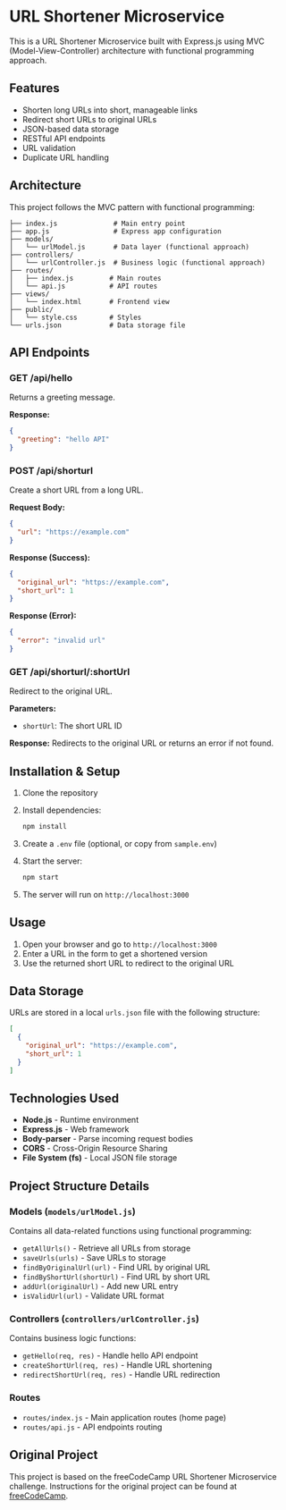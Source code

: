 # URL Shortener Microservice

This is a URL Shortener Microservice built with Express.js using MVC (Model-View-Controller) architecture with functional programming approach.

## Features

- Shorten long URLs into short, manageable links
- Redirect short URLs to original URLs
- JSON-based data storage
- RESTful API endpoints
- URL validation
- Duplicate URL handling

## Architecture

This project follows the MVC pattern with functional programming:

```text
├── index.js              # Main entry point
├── app.js                # Express app configuration
├── models/
│   └── urlModel.js       # Data layer (functional approach)
├── controllers/
│   └── urlController.js  # Business logic (functional approach)
├── routes/
│   ├── index.js         # Main routes
│   └── api.js           # API routes
├── views/
│   └── index.html       # Frontend view
├── public/
│   └── style.css        # Styles
└── urls.json            # Data storage file
```

## API Endpoints

### GET /api/hello

Returns a greeting message.

**Response:**

```json
{
  "greeting": "hello API"
}
```

### POST /api/shorturl

Create a short URL from a long URL.

**Request Body:**

```json
{
  "url": "https://example.com"
}
```

**Response (Success):**

```json
{
  "original_url": "https://example.com",
  "short_url": 1
}
```

**Response (Error):**

```json
{
  "error": "invalid url"
}
```

### GET /api/shorturl/:shortUrl

Redirect to the original URL.

**Parameters:**

- `shortUrl`: The short URL ID

**Response:** Redirects to the original URL or returns an error if not found.

## Installation & Setup

1. Clone the repository
2. Install dependencies:

   ```bash
   npm install
   ```

3. Create a `.env` file (optional, or copy from `sample.env`)
4. Start the server:

   ```bash
   npm start
   ```

5. The server will run on `http://localhost:3000`

## Usage

1. Open your browser and go to `http://localhost:3000`
2. Enter a URL in the form to get a shortened version
3. Use the returned short URL to redirect to the original URL

## Data Storage

URLs are stored in a local `urls.json` file with the following structure:

```json
[
  {
    "original_url": "https://example.com",
    "short_url": 1
  }
]
```

## Technologies Used

- **Node.js** - Runtime environment
- **Express.js** - Web framework
- **Body-parser** - Parse incoming request bodies
- **CORS** - Cross-Origin Resource Sharing
- **File System (fs)** - Local JSON file storage

## Project Structure Details

### Models (`models/urlModel.js`)

Contains all data-related functions using functional programming:

- `getAllUrls()` - Retrieve all URLs from storage
- `saveUrls(urls)` - Save URLs to storage
- `findByOriginalUrl(url)` - Find URL by original URL
- `findByShortUrl(shortUrl)` - Find URL by short URL
- `addUrl(originalUrl)` - Add new URL entry
- `isValidUrl(url)` - Validate URL format

### Controllers (`controllers/urlController.js`)

Contains business logic functions:

- `getHello(req, res)` - Handle hello API endpoint
- `createShortUrl(req, res)` - Handle URL shortening
- `redirectShortUrl(req, res)` - Handle URL redirection

### Routes

- `routes/index.js` - Main application routes (home page)
- `routes/api.js` - API endpoints routing

## Original Project

This project is based on the freeCodeCamp URL Shortener Microservice challenge. Instructions for the original project can be found at [freeCodeCamp](https://www.freecodecamp.org/learn/back-end-development-and-apis/back-end-development-and-apis-projects/url-shortener-microservice).

